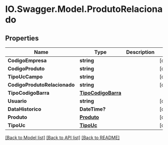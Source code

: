 # IO.Swagger.Model.ProdutoRelacionado
## Properties

Name | Type | Description | Notes
------------ | ------------- | ------------- | -------------
**CodigoEmpresa** | **string** |  | [optional] 
**CodigoProduto** | **string** |  | [optional] 
**TipoUcCampo** | **string** |  | [optional] 
**CodigoProdutoRelacionado** | **string** |  | [optional] 
**TipoCodigoBarra** | [**TipoCodigoBarra**](TipoCodigoBarra.md) |  | 
**Usuario** | **string** |  | [optional] 
**DataHistorico** | **DateTime?** |  | [optional] 
**Produto** | [**Produto**](Produto.md) |  | [optional] 
**TipoUc** | [**TipoUc**](TipoUc.md) |  | [optional] 

[[Back to Model list]](../README.md#documentation-for-models) [[Back to API list]](../README.md#documentation-for-api-endpoints) [[Back to README]](../README.md)

